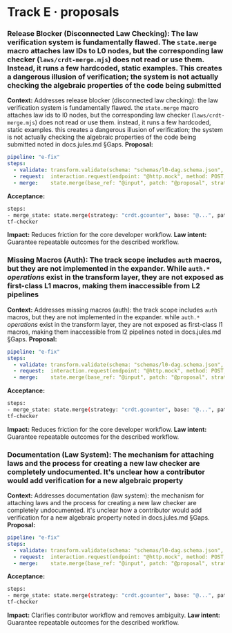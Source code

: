 # Track E · proposals

### Release Blocker (Disconnected Law Checking): The law verification system is fundamentally flawed. The `state.merge` macro attaches law IDs to L0 nodes, but the corresponding law checker (`laws/crdt-merge.mjs`) does not read or use them. Instead, it runs a few hardcoded, static examples. This creates a dangerous illusion of verification; the system is not actually checking the algebraic properties of the code being submitted
**Context:** Addresses release blocker (disconnected law checking): the law verification system is fundamentally flawed. the `state.merge` macro attaches law ids to l0 nodes, but the corresponding law checker (`laws/crdt-merge.mjs`) does not read or use them. instead, it runs a few hardcoded, static examples. this creates a dangerous illusion of verification; the system is not actually checking the algebraic properties of the code being submitted noted in docs.jules.md §Gaps.
**Proposal:**
```yaml
pipeline: "e-fix"
steps:
  - validate: transform.validate(schema: "schemas/l0-dag.schema.json", input: "@input")
  - request:  interaction.request(endpoint: "@http.mock", method: POST, body: { trace: "@trace" })
  - merge:    state.merge(base_ref: "@input", patch: "@proposal", strategy: "jsonpatch")
```
**Acceptance:**
```bash
steps:
- merge_state: state.merge(strategy: "crdt.gcounter", base: "@...", patch: "@...")
tf-checker
```
**Impact:** Reduces friction for the core developer workflow.
**Law intent:** Guarantee repeatable outcomes for the described workflow.

### Missing Macros (Auth): The track scope includes `auth` macros, but they are not implemented in the expander. While `auth.*` *operations* exist in the transform layer, they are not exposed as first-class L1 macros, making them inaccessible from L2 pipelines
**Context:** Addresses missing macros (auth): the track scope includes `auth` macros, but they are not implemented in the expander. while `auth.*` *operations* exist in the transform layer, they are not exposed as first-class l1 macros, making them inaccessible from l2 pipelines noted in docs.jules.md §Gaps.
**Proposal:**
```yaml
pipeline: "e-fix"
steps:
  - validate: transform.validate(schema: "schemas/l0-dag.schema.json", input: "@input")
  - request:  interaction.request(endpoint: "@http.mock", method: POST, body: { trace: "@trace" })
  - merge:    state.merge(base_ref: "@input", patch: "@proposal", strategy: "jsonpatch")
```
**Acceptance:**
```bash
steps:
- merge_state: state.merge(strategy: "crdt.gcounter", base: "@...", patch: "@...")
tf-checker
```
**Impact:** Reduces friction for the core developer workflow.
**Law intent:** Guarantee repeatable outcomes for the described workflow.

### Documentation (Law System): The mechanism for attaching laws and the process for creating a new law checker are completely undocumented. It's unclear how a contributor would add verification for a new algebraic property
**Context:** Addresses documentation (law system): the mechanism for attaching laws and the process for creating a new law checker are completely undocumented. it's unclear how a contributor would add verification for a new algebraic property noted in docs.jules.md §Gaps.
**Proposal:**
```yaml
pipeline: "e-fix"
steps:
  - validate: transform.validate(schema: "schemas/l0-dag.schema.json", input: "@input")
  - request:  interaction.request(endpoint: "@http.mock", method: POST, body: { trace: "@trace" })
  - merge:    state.merge(base_ref: "@input", patch: "@proposal", strategy: "jsonpatch")
```
**Acceptance:**
```bash
steps:
- merge_state: state.merge(strategy: "crdt.gcounter", base: "@...", patch: "@...")
tf-checker
```
**Impact:** Clarifies contributor workflow and removes ambiguity.
**Law intent:** Guarantee repeatable outcomes for the described workflow.
